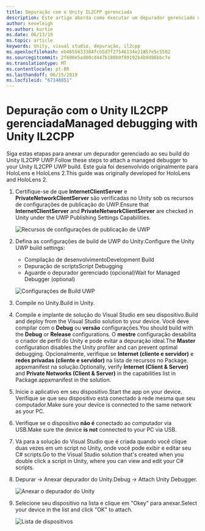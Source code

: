 ```yaml
---
title: Depuração com o Unity IL2CPP gerenciada
description: Este artigo aborda como executar um depurador gerenciado no seu projeto do Unity IL2CPP UWP.
author: keveleigh
ms.author: kurtie
ms.date: 06/13/19
ms.topic: article
keywords: Unity, visual studio, depuração, il2cpp
ms.openlocfilehash: eb4655633384fcb5d7f27546134e21857e5c5502
ms.sourcegitcommit: 2f600e5ad00cd447b180b0f89192b4b9d86bbc7e
ms.translationtype: MT
ms.contentlocale: pt-BR
ms.lasthandoff: 06/15/2019
ms.locfileid: "67148851"
---
```

# <a name="managed-debugging-with-unity-il2cpp"></a><span data-ttu-id="072b0-104">Depuração com o Unity IL2CPP gerenciada</span><span class="sxs-lookup"><span data-stu-id="072b0-104">Managed debugging with Unity IL2CPP</span></span>

<span data-ttu-id="072b0-105">Siga estas etapas para anexar um depurador gerenciado ao seu build do Unity IL2CPP UWP.</span><span class="sxs-lookup"><span data-stu-id="072b0-105">Follow these steps to attach a managed debugger to your Unity IL2CPP UWP build.</span></span> <span data-ttu-id="072b0-106">Este guia foi desenvolvido originalmente para HoloLens e HoloLens 2.</span><span class="sxs-lookup"><span data-stu-id="072b0-106">This guide was originally developed for HoloLens and HoloLens 2.</span></span>

1. <span data-ttu-id="072b0-107">Certifique-se de que **InternetClientServer** e **PrivateNetworkClientServer** são verificadas no Unity sob os recursos de configurações de publicação do UWP.</span><span class="sxs-lookup"><span data-stu-id="072b0-107">Ensure that **InternetClientServer** and **PrivateNetworkClientServer** are checked in Unity under the UWP Publishing Settings Capabilities.</span></span>

    ![Recursos de configurações de publicação de UWP](images/il2cpp-debugging-capabilities.png)

1. <span data-ttu-id="072b0-109">Defina as configurações de build de UWP do Unity:</span><span class="sxs-lookup"><span data-stu-id="072b0-109">Configure the Unity UWP build settings:</span></span>
    - <span data-ttu-id="072b0-110">Compilação de desenvolvimento</span><span class="sxs-lookup"><span data-stu-id="072b0-110">Development Build</span></span>
    - <span data-ttu-id="072b0-111">Depuração de scripts</span><span class="sxs-lookup"><span data-stu-id="072b0-111">Script Debugging</span></span>
    - <span data-ttu-id="072b0-112">Aguarde o depurador gerenciado (opcional)</span><span class="sxs-lookup"><span data-stu-id="072b0-112">Wait for Managed Debugger (optional)</span></span>

    ![Configurações de Build UWP](images/il2cpp-debugging-build.png)

1. <span data-ttu-id="072b0-114">Compile no Unity.</span><span class="sxs-lookup"><span data-stu-id="072b0-114">Build in Unity.</span></span>
1. <span data-ttu-id="072b0-115">Compile e implante de solução do Visual Studio em seu dispositivo.</span><span class="sxs-lookup"><span data-stu-id="072b0-115">Build and deploy from the Visual Studio solution to your device.</span></span> <span data-ttu-id="072b0-116">Você deve compilar com o **Debug** ou **versão** configurações.</span><span class="sxs-lookup"><span data-stu-id="072b0-116">You should build with the **Debug** or **Release** configurations.</span></span> <span data-ttu-id="072b0-117">O **mestre** configuração desabilita o criador de perfil do Unity e pode evitar a depuração ideal.</span><span class="sxs-lookup"><span data-stu-id="072b0-117">The **Master** configuration disables the Unity profiler and can prevent optimal debugging.</span></span> <span data-ttu-id="072b0-118">Opcionalmente, verifique se **Internet (cliente e servidor)** e **redes privadas (cliente e servidor)** na lista de recursos no Package. appxmanifest na solução.</span><span class="sxs-lookup"><span data-stu-id="072b0-118">Optionally, verify **Internet (Client & Server)** and **Private Networks (Client & Server)** in the capabilities list in Package.appxmanifest in the solution.</span></span>
1. <span data-ttu-id="072b0-119">Inicie o aplicativo em seu dispositivo.</span><span class="sxs-lookup"><span data-stu-id="072b0-119">Start the app on your device.</span></span> <span data-ttu-id="072b0-120">Verifique se que seu dispositivo está conectado à rede mesma que seu computador.</span><span class="sxs-lookup"><span data-stu-id="072b0-120">Make sure your device is connected to the same network as your PC.</span></span>
1. <span data-ttu-id="072b0-121">Verifique se o dispositivo **não é** conectado ao computador via USB.</span><span class="sxs-lookup"><span data-stu-id="072b0-121">Make sure the device **is not** connected to your PC via USB.</span></span>
1. <span data-ttu-id="072b0-122">Vá para a solução do Visual Studio que é criada quando você clique duas vezes em um script no Unity, onde você pode exibir e editar seu C# scripts.</span><span class="sxs-lookup"><span data-stu-id="072b0-122">Go to the Visual Studio solution that's created when you double click a script in Unity, where you can view and edit your C# scripts.</span></span>
1. <span data-ttu-id="072b0-123">Depurar -> Anexar depurador do Unity.</span><span class="sxs-lookup"><span data-stu-id="072b0-123">Debug -> Attach Unity Debugger.</span></span>

    ![Anexar o depurador do Unity](images/il2cpp-debugging-attach.png)

1. <span data-ttu-id="072b0-125">Selecione seu dispositivo na lista e clique em "Okey" para anexar.</span><span class="sxs-lookup"><span data-stu-id="072b0-125">Select your device in the list and click "OK" to attach.</span></span>

    ![Lista de dispositivos](images/il2cpp-debugging-machines.png)
